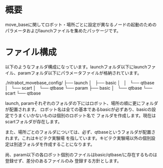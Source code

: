 # 概要

move_baseに関してロボット・場所ごとに設定が異なるノードの起動のためのパラメータおよびlaunchファイルを集めたパッケージです。

# ファイル構成

以下のようなフォルダ構成になっています。launchフォルダ以下にlaunchファイル、paramフォルダ以下にパラメータファイルが格納されています。

./nitrabot_movebase_config/
├── launch
│   ├── basic
│   │   └── qtbase
│   └── scart
│       └── qtbase
└── param
    ├── basic
    │   └── qtbase
    └── scart
        └── qtbase

launch, paramそれぞれのフォルダの下にはロボット、場所の順に更にフォルダが配置されます。
ロボット名は全ての基本であるbasicが必ずあり、basicの設定でうまくいかないものは個別のロボット名で
フォルダを作成します。現在はscartフォルダが存在します。

また、場所ごとのフォルダについては、必ず、qtbaseというフォルダが配置されます。これはキビテク実験場
を指しています。キビテク実験場以外の個別設定は別途フォルダを作成することになります。

尚、param以下の各ロボット個別のファイルはbasic/qtbase/に存在するものは登録せず、差分のあるファイルのみ
登録する方針とします。
